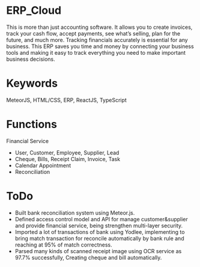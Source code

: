 # ERP_Cloud

 This is more than just accounting software. It allows you to create invoices, track your cash flow, accept payments, see what’s selling, plan for the future, and much more. Tracking financials accurately is essential for any business. This ERP saves you time and money by connecting your business tools and making it easy to track everything you need to make important business decisions.
 
# Keywords

MeteorJS, HTML/CSS, ERP, ReactJS, TypeScript

# Functions

Financial Service
- User, Customer, Employee, Supplier, Lead
- Cheque, Bills, Receipt Claim, Invoice, Task
- Calendar Appointment
- Reconciliation

# ToDo

- Built bank reconciliation system using Meteor.js.
- Defined access control model and API for manage customer&supplier and provide financial service, being strengthen multi-layer security.
- Imported a lot of transactions of bank using Yodlee, implementing to bring match transaction for reconcile automatically by bank rule and reaching at 95% of match correctness.
- Parsed many kinds of scanned receipt image using OCR service as 97.7% successfully, Creating cheque and bill automatically.
